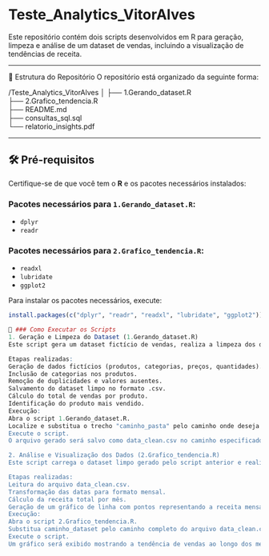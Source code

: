 # Teste_Analytics_VitorAlves

Este repositório contém dois scripts desenvolvidos em R para geração, limpeza e análise de um dataset de vendas, incluindo a visualização de tendências de receita.

---

📂 Estrutura do Repositório
O repositório está organizado da seguinte forma:

/Teste_Analytics_VitorAlves
│
├── 1.Gerando_dataset.R       
├── 2.Grafico_tendencia.R     
├── README.md                
├── consultas_sql.sql         
└── relatorio_insights.pdf 




---

## 🛠️ Pré-requisitos

Certifique-se de que você tem o **R** e os pacotes necessários instalados:

### Pacotes necessários para `1.Gerando_dataset.R`:
- `dplyr`
- `readr`

### Pacotes necessários para `2.Grafico_tendencia.R`:
- `readxl`
- `lubridate`
- `ggplot2`

Para instalar os pacotes necessários, execute:
```R
install.packages(c("dplyr", "readr", "readxl", "lubridate", "ggplot2"))

🚀 ### Como Executar os Scripts
1. Geração e Limpeza do Dataset (1.Gerando_dataset.R)
Este script gera um dataset fictício de vendas, realiza a limpeza dos dados e salva o resultado em um arquivo .csv.

Etapas realizadas:
Geração de dados fictícios (produtos, categorias, preços, quantidades).
Inclusão de categorias nos produtos.
Remoção de duplicidades e valores ausentes.
Salvamento do dataset limpo no formato .csv.
Cálculo do total de vendas por produto.
Identificação do produto mais vendido.
Execução:
Abra o script 1.Gerando_dataset.R.
Localize e substitua o trecho "caminho_pasta" pelo caminho onde deseja salvar o arquivo de saída, coloque somente o caminho da pasta dentro das aspas, substitua as barras "\" por "\\" após colar o caminho.
Execute o script.
O arquivo gerado será salvo como data_clean.csv no caminho especificado.

2. Análise e Visualização dos Dados (2.Grafico_tendencia.R)
Este script carrega o dataset limpo gerado pelo script anterior e realiza a análise de tendências mensais de vendas, gerando um gráfico de receita ao longo do tempo.

Etapas realizadas:
Leitura do arquivo data_clean.csv.
Transformação das datas para formato mensal.
Cálculo da receita total por mês.
Geração de um gráfico de linha com pontos representando a receita mensal.
Execução:
Abra o script 2.Grafico_tendencia.R.
Substitua caminho_dataset pelo caminho completo do arquivo data_clean.csv.
Execute o script.
Um gráfico será exibido mostrando a tendência de vendas ao longo dos meses.


